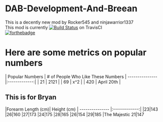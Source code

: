 # DAB-Development-And-Breean

This is a decently new mod by Rocker545 and ninjawarrior1337<br>
This mod is currently [![Build Status](https://travis-ci.org/D-Inc/DAB-Development-And-Breean.svg?branch=master)](https://travis-ci.org/D-Inc/DAB-Development-And-Breean) on TravisCI<br>
[![forthebadge](http://forthebadge.com/images/badges/uses-git.svg)](http://forthebadge.com)<br>

<h1>Here are some metrics on popular numbers</h1>
| Popular Numbers | # of People Who Like These Numbers
| --------------- |:-------------:| 
| 21              | 2121 |
| 69              | x^2      |
| 420             | April 20th      |

<h2>This is for Bryan</h2>
|Forearm Length (cm)| Height (cm)
| --------------- |:-------------:|
|23|143
|26|160
|27|173
|24|175
|28|165
|26|154
|29|185
|The Majestic 21|147
